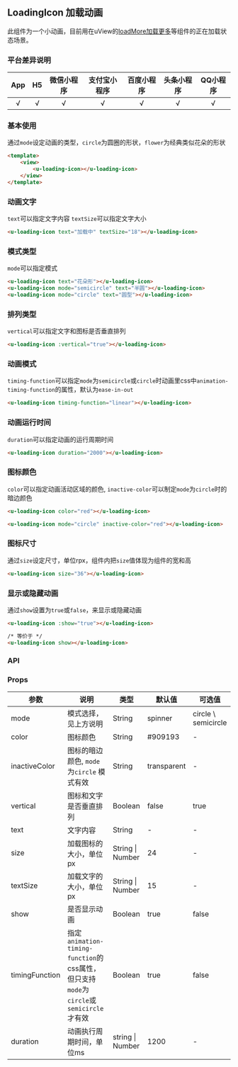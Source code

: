 ## LoadingIcon 加载动画 <to-api/>

<demo-model url="/pages/componentsB/loading/index"></demo-model>


此组件为一个小动画，目前用在uView的[loadMore加载更多](/components/loadMore.html)等组件的正在加载状态场景。

### 平台差异说明

|  App  |  H5   | 微信小程序 | 支付宝小程序 | 百度小程序 | 头条小程序 | QQ小程序 |
| :---: | :---: | :--------: | :----------: | :--------: | :--------: | :------: |
|   √   |   √   |     √      |      √       |     √      |     √      |    √     |

### 基本使用

通过`mode`设定动画的类型，`circle`为圆圈的形状，`flower`为经典类似花朵的形状


```html
<template>
	<view>
		<u-loading-icon></u-loading-icon>
	</view>
</template>
```

### 动画文字

`text`可以指定文字内容
`textSize`可以指定文字大小

```html
<u-loading-icon text="加载中" textSize="18"></u-loading-icon>
```

### 模式类型

`mode`可以指定模式

```html
<u-loading-icon text="花朵形"></u-loading-icon>
<u-loading-icon mode="semicircle" text="半圆"></u-loading-icon>
<u-loading-icon mode="circle" text="圆型"></u-loading-icon>
```

### 排列类型

`vertical`可以指定文字和图标是否垂直排列

```html
<u-loading-icon :vertical="true"></u-loading-icon>
```

### 动画模式

`timing-function`可以指定`mode`为`semicircle`或`circle`时动画里css中`animation-timing-function`的属性，默认为`ease-in-out`

```html
<u-loading-icon timing-function="linear"></u-loading-icon>
```

### 动画运行时间

`duration`可以指定动画的运行周期时间

```html
<u-loading-icon duration="2000"></u-loading-icon>
```

### 图标颜色

`color`可以指定动画活动区域的颜色, `inactive-color`可以制定`mode`为`circle`时的暗边颜色

```html
<u-loading-icon color="red"></u-loading-icon>

<u-loading-icon mode="circle" inactive-color="red"></u-loading-icon>
```

### 图标尺寸

通过`size`设定尺寸，单位rpx，组件内把`size`值体现为组件的宽和高

```html
<u-loading-icon size="36"></u-loading-icon>
```

### 显示或隐藏动画

通过`show`设置为`true`或`false`，来显示或隐藏动画

```html
<u-loading-icon :show="true"></u-loading-icon>

/* 等价于 */
<u-loading-icon show></u-loading-icon>
```


### API

### Props

| 参数            | 说明                                                                                   | 类型             | 默认值      | 可选值              |
| --------------- | -------------------------------------------------------------------------------------- | ---------------- | ----------- | ------------------- |
| mode            | 模式选择，见上方说明                                                                   | String           | spinner     | circle \ semicircle |
| color           | 图标颜色                                                                               | String           | #909193     | -                   |
| inactiveColor  | 图标的暗边颜色, `mode`为`circle` 模式有效                                              | String           | transparent | -                   |
| vertical        | 图标和文字是否垂直排列                                                                 | Boolean          | false       | true                |
| text            | 文字内容                                                                               | String           | -           | -                   |
| size            | 加载图标的大小，单位px                                                                 | String &#124; Number | 24          | -                   |
| textSize        | 加载文字的大小，单位px                                                                 | String &#124; Number | 15          | -                   |
| show            | 是否显示动画                                                                           | Boolean          | true        | false               |
| timingFunction | 指定`animation-timing-function`的css属性，但只支持`mode`为`circle`或`semicircle`才有效 | Boolean          | true        | false               |
| duration        | 动画执行周期时间，单位ms                                                               | string &#124; Number | 1200        | -                   |


